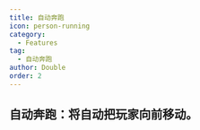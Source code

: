 ```yaml
---
title: 自动奔跑
icon: person-running
category:
  - Features
tag:
  - 自动奔跑
author: Double
order: 2
---
```


## 自动奔跑：将自动把玩家向前移动。
